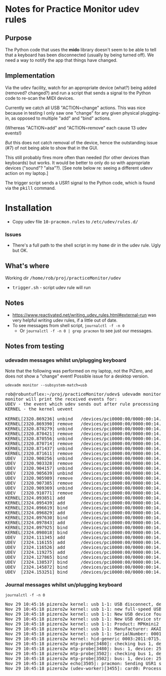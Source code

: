 # Notes for Practice Monitor udev rules

## Purpose
The Python code that uses the <b>mido</b> library doesn't seem to be able
to tell that a keyboard has been disconnected (usually by being turned off).
We need a way to notify the app that things have changed.

## Implementation
Via the <tt>udev</tt> facility, watch for an appropriate device (what?) being added (removed? changed?)
and run a script that sends a signal to the Python code to re-scan the MIDI devices.

Currently we catch all USB "ACTION=change" actions. This was nice because in testing I only saw one "change"
for any given physical plugging-in, as opposed to multiple "add" and "bind" actions.

(Whereas "ACTION=add" and "ACTION=remove" each cause 13 udev events!)

*But* this does not catch removal of the device, hence the outstanding issue (#7) of not being able to show that in the GUI.

This still probably fires more often than needed (for other devices than keyboards) but works.
It would be better to only do so with appropriate devices ("sound"? "alsa"?). 
[See note below re: seeing a different udevv action on my laptop.]

The trigger script sends a USR1 signal to the Python code, which is found via the <tt>pkill</tt> command.


# Installation
* Copy udev file <tt>10-pracmon.rules</tt> to <tt>/etc/udev/rules.d/</tt>

### Issues
* There's a full path to the shell script in my <tt>home</tt> dir in the udev rule. Ugly but OK.


## What's where
Working dir <tt>/home/rob/proj/practiceMonitor/udev</tt>
  - <tt>trigger.sh</tt> - script udev rule will run


## Notes
* https://www.reactivated.net/writing_udev_rules.html#external-run was very helpful writing udev rules, if a little out of date.
* To see messages from shell script, <code>journalctl -f -n 0</code>
  * Or <code>journalctl -f -n 0 | grep pracmon</code> to see just our messages.

  
## Notes from testing

### udevadm messages whilst un/plugging keyboard


Note that the following was performed on my laptop, not the PiZero, and does
not show a "change" event! Possible issue for a desktop version.

<code>udevadm monitor --subsystem-match=usb</code>
<pre>
rob@robuntuflex:~/proj/practiceMonitor/udev$ udevadm monitor --subsystem-match=usb
monitor will print the received events for:
UDEV - the event which udev sends out after rule processing
KERNEL - the kernel uevent

KERNEL[2320.869236] unbind   /devices/pci0000:00/0000:00:14.0/usb1/1-3/1-3:1.0 (usb)
KERNEL[2320.869390] remove   /devices/pci0000:00/0000:00:14.0/usb1/1-3/1-3:1.0 (usb)
KERNEL[2320.870279] unbind   /devices/pci0000:00/0000:00:14.0/usb1/1-3/1-3:1.1 (usb)
KERNEL[2320.870421] remove   /devices/pci0000:00/0000:00:14.0/usb1/1-3/1-3:1.1 (usb)
KERNEL[2320.870556] unbind   /devices/pci0000:00/0000:00:14.0/usb1/1-3/1-3:1.2 (usb)
KERNEL[2320.870714] remove   /devices/pci0000:00/0000:00:14.0/usb1/1-3/1-3:1.2 (usb)
KERNEL[2320.871437] unbind   /devices/pci0000:00/0000:00:14.0/usb1/1-3 (usb)
KERNEL[2320.871611] remove   /devices/pci0000:00/0000:00:14.0/usb1/1-3 (usb)
UDEV  [2320.900256] unbind   /devices/pci0000:00/0000:00:14.0/usb1/1-3/1-3:1.2 (usb)
UDEV  [2320.903328] remove   /devices/pci0000:00/0000:00:14.0/usb1/1-3/1-3:1.2 (usb)
UDEV  [2320.904157] unbind   /devices/pci0000:00/0000:00:14.0/usb1/1-3/1-3:1.0 (usb)
UDEV  [2320.905639] unbind   /devices/pci0000:00/0000:00:14.0/usb1/1-3/1-3:1.1 (usb)
UDEV  [2320.905989] remove   /devices/pci0000:00/0000:00:14.0/usb1/1-3/1-3:1.0 (usb)
UDEV  [2320.907385] remove   /devices/pci0000:00/0000:00:14.0/usb1/1-3/1-3:1.1 (usb)
UDEV  [2320.909369] unbind   /devices/pci0000:00/0000:00:14.0/usb1/1-3 (usb)
UDEV  [2320.910771] remove   /devices/pci0000:00/0000:00:14.0/usb1/1-3 (usb)
KERNEL[2324.093851] add      /devices/pci0000:00/0000:00:14.0/usb1/1-3 (usb)
KERNEL[2324.095439] add      /devices/pci0000:00/0000:00:14.0/usb1/1-3/1-3:1.0 (usb)
KERNEL[2324.096619] bind     /devices/pci0000:00/0000:00:14.0/usb1/1-3/1-3:1.0 (usb)
KERNEL[2324.096829] add      /devices/pci0000:00/0000:00:14.0/usb1/1-3/1-3:1.1 (usb)
KERNEL[2324.097630] bind     /devices/pci0000:00/0000:00:14.0/usb1/1-3/1-3:1.1 (usb)
KERNEL[2324.097843] add      /devices/pci0000:00/0000:00:14.0/usb1/1-3/1-3:1.2 (usb)
KERNEL[2324.097925] bind     /devices/pci0000:00/0000:00:14.0/usb1/1-3/1-3:1.2 (usb)
KERNEL[2324.098018] bind     /devices/pci0000:00/0000:00:14.0/usb1/1-3 (usb)
UDEV  [2324.111345] add      /devices/pci0000:00/0000:00:14.0/usb1/1-3 (usb)
UDEV  [2324.116155] add      /devices/pci0000:00/0000:00:14.0/usb1/1-3/1-3:1.1 (usb)
UDEV  [2324.116526] add      /devices/pci0000:00/0000:00:14.0/usb1/1-3/1-3:1.0 (usb)
UDEV  [2324.119275] add      /devices/pci0000:00/0000:00:14.0/usb1/1-3/1-3:1.2 (usb)
UDEV  [2324.127865] bind     /devices/pci0000:00/0000:00:14.0/usb1/1-3/1-3:1.2 (usb)
UDEV  [2324.138537] bind     /devices/pci0000:00/0000:00:14.0/usb1/1-3/1-3:1.0 (usb)
UDEV  [2324.145872] bind     /devices/pci0000:00/0000:00:14.0/usb1/1-3/1-3:1.1 (usb)
UDEV  [2324.153251] bind     /devices/pci0000:00/0000:00:14.0/usb1/1-3 (usb)
</pre>

### Journal messages whilst un/plugging keyboard
<code>journalctl -f -n 0</code>
<pre>
Nov 29 10:45:16 pizero2w kernel: usb 1-1: USB disconnect, device number 24
Nov 29 10:45:18 pizero2w kernel: usb 1-1: new full-speed USB device number 25 using dwc2
Nov 29 10:45:18 pizero2w kernel: usb 1-1: New USB device found, idVendor=2011, idProduct=0715, bcdDevice= 0.00
Nov 29 10:45:18 pizero2w kernel: usb 1-1: New USB device strings: Mfr=1, Product=2, SerialNumber=3
Nov 29 10:45:18 pizero2w kernel: usb 1-1: Product: MPKmini2
Nov 29 10:45:18 pizero2w kernel: usb 1-1: Manufacturer: AKAI
Nov 29 10:45:18 pizero2w kernel: usb 1-1: SerialNumber: 0001
Nov 29 10:45:18 pizero2w kernel: hid-generic 0003:2011:0715.0018: hiddev96,hidraw0: USB HID v1.11 Device [AKAI MPKmini2] on usb-3f980000.usb-1/input0
Nov 29 10:45:18 pizero2w mtp-probe[3480]: checking bus 1, device 25: "/sys/devices/platform/soc/3f980000.usb/usb1/1-1"
Nov 29 10:45:18 pizero2w mtp-probe[3480]: bus: 1, device: 25 was not an MTP device
Nov 29 10:45:18 pizero2w mtp-probe[3502]: checking bus 1, device 25: "/sys/devices/platform/soc/3f980000.usb/usb1/1-1"
Nov 29 10:45:18 pizero2w mtp-probe[3502]: bus: 1, device: 25 was not an MTP device
Nov 29 10:45:18 pizero2w echo[3505]: pracmon: Sending USR1 signal to pmZero.py
Nov 29 10:45:18 pizero2w (udev-worker)[3455]: card0: Process '/home/rob/proj/practiceMonitor/udev/trigger.sh' failed with exit code 1.
</pre>
